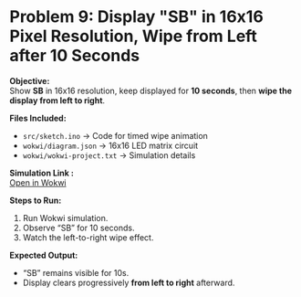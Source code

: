 # Problem 9: Display "SB" in 16x16 Pixel Resolution, Wipe from Left after 10 Seconds

**Objective:**  
Show **SB** in 16x16 resolution, keep displayed for **10 seconds**, then **wipe the display from left to right**.

**Files Included:**  
- `src/sketch.ino` → Code for timed wipe animation  
- `wokwi/diagram.json` → 16x16 LED matrix circuit  
- `wokwi/wokwi-project.txt` → Simulation details  

**Simulation Link :**  
[Open in Wokwi](https://wokwi.com/projects/446325171482406913)

**Steps to Run:**  
1. Run Wokwi simulation.  
2. Observe “SB” for 10 seconds.  
3. Watch the left-to-right wipe effect.

**Expected Output:**  
- “SB” remains visible for 10s.  
- Display clears progressively **from left to right** afterward.
